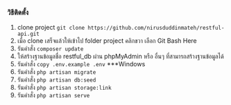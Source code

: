 ### วิธีติดตั้ง
1. clone project
```git clone https://github.com/nirusduddinmateh/restful-api.git```
2. เมื่อ clone เสร็จแล้วให้เข้าไป folder project คลิกขวา เลือก Git Bash Here
3. รันคำสั่ง ```composer update```
4. ให้สร้างฐานข้อมูลชื่อ restful_db ผ่าน phpMyAdmin หรือ อื่นๆ ที่สามารถสร้างฐานข้อมูลได้
5. รันคำสั่ง ```copy .env.example .env``` ***Windows
6. รันคำสั่ง ```php artisan migrate```
7. รันคำสั่ง ```php artisan db:seed```
8. รันคำสั่ง ```php artisan storage:link```
9. รันคำสั่ง ```php artisan serve```

